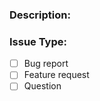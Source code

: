 <!--
  Here are some tips on how to write a better issue:
  - In the case of a bug, provide the steps needed to reproduce the problem.
  - Make sure the description is worded well enough to be understood.
  - Avoid using ambiguous phrases such as "doesn't work" or "there's a problem," etc.
  - Replace the space inside the brackets below with an "x" for each item that is relevant to your issue.
  - Use the Preview tab to review your issue before submitting it.
-->

### Description:
<!-- Provide a description of your issue here -->

### Issue Type:
- [ ] Bug report
- [ ] Feature request
- [ ] Question
